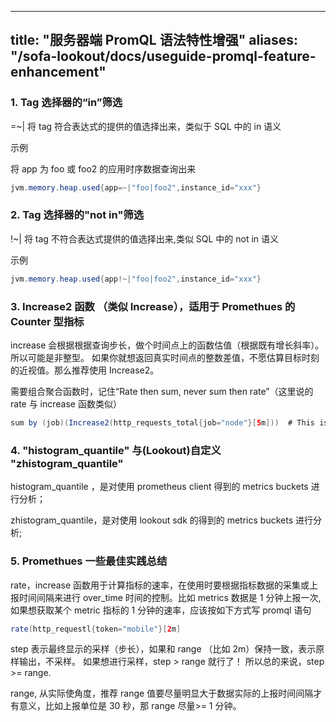 
---
title: "服务器端 PromQL 语法特性增强"
aliases: "/sofa-lookout/docs/useguide-promql-feature-enhancement"
---


### 1.  Tag 选择器的“in”筛选


=~|
将 tag 符合表达式的提供的值选择出来，类似于 SQL 中的 in 语义



示例


将 app 为 foo 或 foo2 的应用时序数据查询出来

```java
jvm.memory.heap.used{app=~|"foo|foo2",instance_id="xxx"}
```

### 2. Tag 选择器的"not in"筛选


!~|
将 tag 不符合表达式提供的值选择出来,类似 SQL 中的 not in 语义



示例

```java
jvm.memory.heap.used{app!~|"foo|foo2",instance_id="xxx"}
```




### 3. Increase2 函数 （类似 Increase），适用于 Promethues 的 Counter 型指标
increase 会根据根据查询步长，做个时间点上的函数估值（根据既有增长斜率）。所以可能是非整型。 如果你就想返回真实时间点的整数差值，不愿估算目标时刻的近视值。那么推荐使用 Increase2。



需要组合聚合函数时，记住“Rate then sum, never sum then rate”（这里说的 rate 与 increase 函数类似）

```java
sum by (job)(Increase2(http_requests_total{job="node"}[5m]))  # This is okay
```

### 4. "histogram_quantile" 与(Lookout)自定义 "zhistogram_quantile"
histogram_quantile ，是对使用 prometheus client 得到的 metrics buckets 进行分析；

zhistogram_quantile，是对使用 lookout sdk 的得到的 metrics buckets 进行分析;



### 5. Promethues 一些最佳实践总结
rate，increase 函数用于计算指标的速率，在使用时要根据指标数据的采集或上报时间间隔来进行 over_time 时间的控制。比如 metrics 数据是 1 分钟上报一次,如果想获取某个 metric 指标的 1 分钟的速率，应该按如下方式写 promql 语句



```java
rate(http_requestl{token="mobile"}[2m]
```


step 表示最终显示的采样（步长），如果和 range （比如 2m）保持一致，表示原样输出，不采样。 如果想进行采样，step > range 就行了！     所以总的来说，step >= range.



range,  从实际使角度，推荐 range 值要尽量明显大于数据实际的上报时间间隔才有意义，比如上报单位是 30 秒，那 range 尽量>= 1 分钟。

